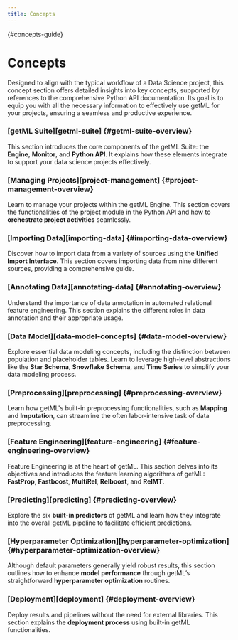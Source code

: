 ```yaml
---
title: Concepts
---
```


[](){#concepts-guide}
# Concepts

Designed to align with the typical workflow of a Data Science project, this concept section 
offers detailed insights into key concepts, supported by references to the comprehensive 
Python API documentation. Its goal is to equip you with all the necessary information to effectively 
use getML for your projects, ensuring a seamless and productive experience.

### [getML Suite][getml-suite] {#getml-suite-overview}

This section introduces the core components of the getML Suite: the **Engine**, **Monitor**, 
and **Python API**. It explains how these elements integrate to support your data science 
projects effectively.

### [Managing Projects][project-management] {#project-management-overview}

Learn to manage your projects within the getML Engine. This section covers the 
functionalities of the project module in the Python API and how to **orchestrate project 
activities** seamlessly.

### [Importing Data][importing-data] {#importing-data-overview}

Discover how to import data from a variety of sources using the **Unified Import Interface**. 
This section covers importing data from nine different sources, providing a comprehensive guide.

### [Annotating Data][annotating-data] {#annotating-overview}

Understand the importance of data annotation in automated relational feature engineering. 
This section explains the different roles in data annotation and their appropriate usage.

### [Data Model][data-model-concepts] {#data-model-overview}

Explore essential data modeling concepts, including the distinction between population and 
placeholder tables. Learn to leverage high-level abstractions like the **Star Schema**, 
**Snowflake Schema**, and **Time Series** to simplify your data modeling process.

### [Preprocessing][preprocessing] {#preprocessing-overview}

Learn how getML's built-in preprocessing functionalities, such as **Mapping** and **Imputation**, 
can streamline the often labor-intensive task of data preprocessing.

### [Feature Engineering][feature-engineering] {#feature-engineering-overview}

Feature Engineering is at the heart of getML. This section delves into its objectives
and introduces the feature learning algorithms of getML: **FastProp**, **Fastboost**, 
**MultiRel**, **Relboost**, and **RelMT**.

### [Predicting][predicting] {#predicting-overview}

Explore the six **built-in predictors** of getML and learn how they integrate into the 
overall getML pipeline to facilitate efficient predictions.

### [Hyperparameter Optimization][hyperparameter-optimization] {#hyperparameter-optimization-overview}

Although default parameters generally yield robust results, this section outlines how to 
enhance **model performance** through getML’s straightforward **hyperparameter optimization** 
routines.

### [Deployment][deployment] {#deployment-overview}

Deploy results and pipelines without the need for external libraries. 
This section explains the **deployment process** using built-in getML functionalities.
